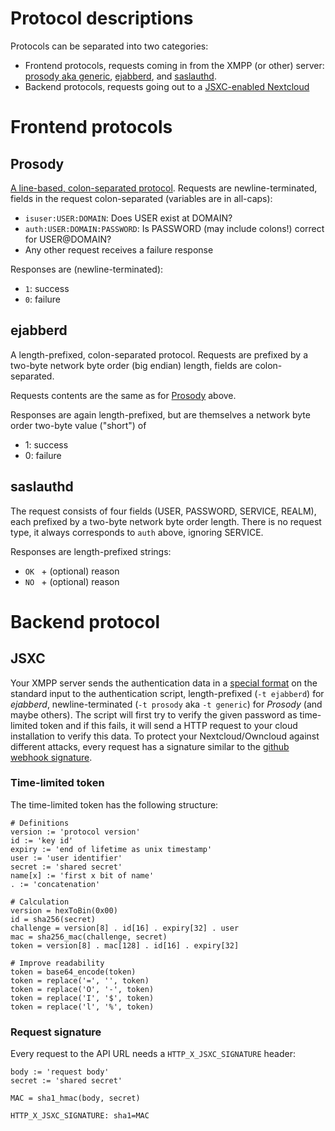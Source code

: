# Protocol descriptions

Protocols can be separated into two categories:
- Frontend protocols, requests coming in from the XMPP (or other) server: [prosody aka generic](#prosody), [ejabberd](#ejabberd), and [saslauthd](#saslauthd).
- Backend protocols, requests going out to a [JSXC-enabled Nextcloud](#jsxc)

# Frontend protocols

## Prosody

[A line-based, colon-separated protocol](https://modules.prosody.im/mod_auth_external.html#protocol). Requests are newline-terminated, fields in the request colon-separated (variables are in all-caps):

- `isuser:USER:DOMAIN`: Does USER exist at DOMAIN?
- `auth:USER:DOMAIN:PASSWORD`: Is PASSWORD (may include colons!) correct for USER@DOMAIN?
- Any other request receives a failure response

Responses are (newline-terminated):

- `1`: success
- `0`: failure

## ejabberd

A length-prefixed, colon-separated protocol. Requests are prefixed by a two-byte network byte order (big endian) length, fields are colon-separated.

Requests contents are the same as for [Prosody](#prosody) above.

Responses are again length-prefixed, but are themselves a network byte order two-byte value ("short") of

- 1: success
- 0: failure

## saslauthd

The request consists of four fields (USER, PASSWORD, SERVICE, REALM), each prefixed by a two-byte network byte order length. There is no request type, it always corresponds to `auth` above, ignoring SERVICE.

Responses are length-prefixed strings:

- `OK ` + (optional) reason
- `NO ` + (optional) reason

# Backend protocol

## JSXC
Your XMPP server sends the authentication data in a [special format](https://www.ejabberd.im/files/doc/dev.html#htoc9) on the standard input to the authentication script, length-prefixed (`-t ejabberd`) for *ejabberd*, newline-terminated (`-t prosody` aka `-t generic`) for *Prosody* (and maybe others). The script will first try to verify the given password as time-limited token and if this fails, it will send a HTTP request to your cloud installation to verify this data. To protect your Nextcloud/Owncloud against different attacks, every request has a signature similar to the  [github webhook signature]( https://developer.github.com/webhooks/securing/).

### Time-limited token
The time-limited token has the following structure:
```
# Definitions
version := 'protocol version'
id := 'key id'
expiry := 'end of lifetime as unix timestamp'
user := 'user identifier'
secret := 'shared secret'
name[x] := 'first x bit of name'
. := 'concatenation'

# Calculation
version = hexToBin(0x00)
id = sha256(secret)
challenge = version[8] . id[16] . expiry[32] . user
mac = sha256_mac(challenge, secret)
token = version[8] . mac[128] . id[16] . expiry[32]

# Improve readability
token = base64_encode(token)
token = replace('=', '', token)
token = replace('O', '-', token)
token = replace('I', '$', token)
token = replace('l', '%', token)
```

### Request signature
Every request to the API URL needs a `HTTP_X_JSXC_SIGNATURE` header:
```
body := 'request body'
secret := 'shared secret'

MAC = sha1_hmac(body, secret)

HTTP_X_JSXC_SIGNATURE: sha1=MAC
```
